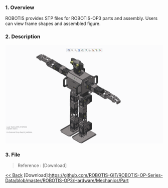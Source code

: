 ### 1. Overview
ROBOTIS provides STP files for ROBOTIS-OP3 parts and assembly. Users can view frame shapes and assembled figure.  



### 2. Description

![](/assets/images/platform/op3/op3_assemble_data.png)

### 3. File
 > Reference : [Download]


[&lt;&lt; Back](op3_user's_guide.md)
[Download]:https://github.com/ROBOTIS-GIT/ROBOTIS-OP-Series-Data/blob/master/ROBOTIS-OP3/Hardware/Mechanics/Part
